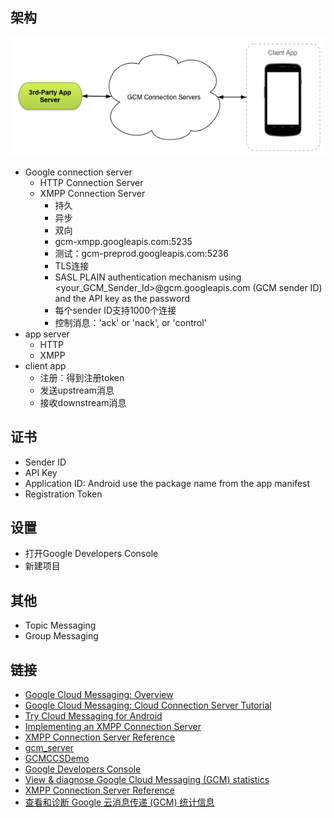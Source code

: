 ## 架构
![](/images/GCM.png)

* Google connection server
    * HTTP Connection Server
    * XMPP Connection Server
        * 持久
        * 异步
        * 双向
        * gcm-xmpp.googleapis.com:5235
        * 测试：gcm-preprod.googleapis.com:5236
        * TLS连接
        * SASL PLAIN authentication mechanism using <your_GCM_Sender_Id>@gcm.googleapis.com (GCM sender ID) and the API key as the password
        * 每个sender ID支持1000个连接
        * 控制消息：'ack' or 'nack', or 'control'
* app server
    * HTTP
    * XMPP
* client app
    * 注册：得到注册token
    * 发送upstream消息
    * 接收downstream消息

## 证书
* Sender ID
* API Key
* Application ID: Android use the package name from the app manifest
* Registration Token

## 设置
* 打开Google Developers Console
* 新建项目


## 其他
* Topic Messaging
* Group Messaging

## 链接
* [Google Cloud Messaging: Overview](https://developers.google.com/cloud-messaging/gcm)
* [Google Cloud Messaging: Cloud Connection Server Tutorial](http://www.captechconsulting.com/blogs/google-cloud-messaging-cloud-connection-server-tutorial)
* [Try Cloud Messaging for Android](https://developers.google.com/cloud-messaging/android/start)
* [Implementing an XMPP Connection Server](https://developers.google.com/cloud-messaging/ccs)
* [XMPP Connection Server Reference](https://developers.google.com/cloud-messaging/xmpp-server-ref)
* [gcm_server](https://github.com/writtmeyer/gcm_server)
* [GCMCCSDemo](https://github.com/antoinecampbell/GCMCCSDemo)
* [Google Developers Console](https://console.developers.google.com/project)
* [View & diagnose Google Cloud Messaging (GCM) statistics](https://support.google.com/googleplay/android-developer/answer/2663268?hl=en)
* [XMPP Connection Server Reference](https://developers.google.com/cloud-messaging/xmpp-server-ref)
* [查看和诊断 Google 云消息传递 (GCM) 统计信息](https://support.google.com/googleplay/android-developer/answer/2663268?hl=zh-Hans)